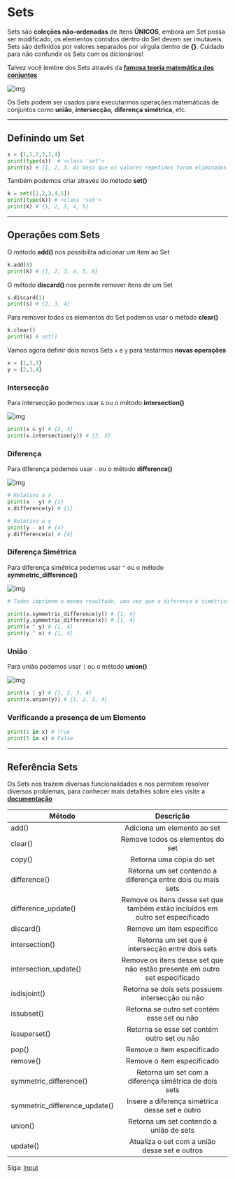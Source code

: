 # Sets

Sets são **coleções não-ordenadas** de itens **ÚNICOS**, embora um Set possa ser modificado, os elementos contidos dentro do Set devem ser imutáveis. Sets são definidos por valores separados por vírgula dentro de **{}**. Cuidado para não confundir os Sets com os dicionários!

Talvez você lembre dos Sets através da **[famosa teoria matemática dos conjuntos](https://pt.wikipedia.org/wiki/Teoria_dos_conjuntos)**

![img](https://upload.wikimedia.org/wikipedia/commons/thumb/b/b0/Venn_A_subset_B.svg/150px-Venn_A_subset_B.svg.png)

Os Sets podem ser usados para executarmos operações matemáticas de conjuntos como **união**, **intersecção**, **diferença simétrica**, etc.

---------------------------------------

## Definindo um Set

```python
s = {1,1,2,3,3,4}
print(type(s))  # <class 'set'>
print(s) # {1, 2, 3, 4} Veja que os valores repetidos foram eliminados
```

Também podemos criar através do método **set()**

```python
k = set([1,2,3,4,5])
print(type(k)) # <class 'set'>
print(k) # {1, 2, 3, 4, 5}
```

---------------------------------------

## Operações com Sets

O método **add()** nos possibilita adicionar um item ao Set

```python
k.add(8)
print(k) # {1, 2, 3, 4, 5, 8}
```

O método **discard()** nos permite remover itens de um Set

```python
s.discard(1)
print(s) # {2, 3, 4}
```

Para remover todos os elementos do Set podemos usar o método **clear()**

```python
k.clear()
print(k) # set()
```

Vamos agora definir dois novos Sets `x` e `y` para testarmos **novas operações**

```python
x = {1,2,3}
y = {2,3,4}
```

### Intersecção

Para intersecção podemos usar `&` ou o método **intersection()**

![img](https://upload.wikimedia.org/wikipedia/commons/thumb/9/99/Venn0001.svg/220px-Venn0001.svg.png)

```python
print(x & y) # {2, 3}
print(x.intersection(y)) # {2, 3}
```

### Diferença

Para diferença podemos usar `-` ou o método **difference()**

![img](https://upload.wikimedia.org/wikipedia/commons/thumb/e/e6/Venn0100.svg/220px-Venn0100.svg.png)

```python
# Relativo a x
print(x - y) # {1}
x.difference(y) # {1}

# Relativo a y
print(y - x) # {4}
y.difference(x) # {4}
```

### Diferença Simétrica

Para diferença simétrica podemos usar `^` ou o método **symmetric_difference()**

![img](https://upload.wikimedia.org/wikipedia/commons/thumb/4/46/Venn0110.svg/220px-Venn0110.svg.png)

```python
# Todos imprimem o mesmo resultado, uma vez que a diferença é simétrica

print(x.symmetric_difference(y)) # {1, 4}
print(y.symmetric_difference(x)) # {1, 4}
print(x ^ y) # {1, 4}
print(y ^ x) # {1, 4}
```

### União

Para união podemos usar `|` ou o método **union()**

![img](https://upload.wikimedia.org/wikipedia/commons/thumb/3/30/Venn0111.svg/220px-Venn0111.svg.png)

```python
print(x | y) # {1, 2, 3, 4}
print(x.union(y)) # {1, 2, 3, 4}
```

### Verificando a presença de um Elemento

```python
print(1 in x) # True
print(5 in x) # False
```

---------------------------------------

## Referência Sets

Os Sets nos trazem diversas funcionalidades e nos permitem resolver diversos problemas, para conhecer mais detalhes sobre eles visite a **[documentação](https://docs.python.org/3/tutorial/datastructures.html#sets)**

| Método                        | Descrição                                                                      |
|-------------------------------|:--------------------------------------------------------------------------------:|
| add()                         | Adiciona um elemento ao set                                                    |
| clear()                       | Remove todos os elementos do set                                               |
| copy()                        | Retorna uma cópia do set                                                       |
| difference()                  | Retorna um set contendo a diferença entre dois ou mais sets                    |
| difference_update()           | Remove os itens desse set que também estão incluídos em outro set especificado |
| discard()                     | Remove um item específico                                                      |
| intersection()                | Retorna um set que é intersecção entre dois sets                               |
| intersection_update()         | Remove os itens desse set que não estão presente em outro set especificado     |
| isdisjoint()                  | Retorna se dois sets possuem intersecção ou não                                |
| issubset()                    | Retorna se outro set contém esse set ou não                                    |
| issuperset()                  | Retorna se esse set contém outro set ou não                                    |
| pop()                         | Remove o item especificado                                                     |
| remove()                      | Remove o item especificado                                                     |
| symmetric_difference()        | Retorna um set com a diferença simétrica de dois sets                          |
| symmetric_difference_update() | Insere a diferença simétrica desse set e outro                                 |
| union()                       | Retorna um set contendo a união de sets                                        |
| update()                      | Atualiza o set com a união desse set e outros                                  |

Siga: [Input](https://github.com/the-akira/Python-Iluminado/blob/master/Capitulos/12.Input.md)
